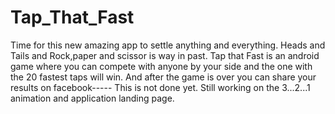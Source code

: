 # Tap_That_Fast
Time for this new amazing app to settle anything and everything. Heads and Tails and Rock,paper and scissor is way in past.
Tap that Fast is an android game where you can compete with anyone by your side and the one with the 20 fastest taps will win.
And after the game is over you can share your results on facebook----- This is not done yet. Still working on the 3...2...1 
animation and application landing page.
